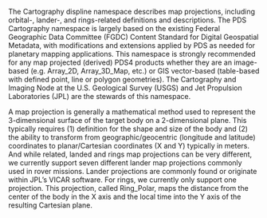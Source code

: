 The Cartography displine namespace describes map projections, including orbital-, lander-, and rings-related definitions and descriptions. The PDS Cartography namespace is largely based on the existing Federal Geographic Data Committee (FGDC) Content Standard for Digital Geospatial Metadata, with modifications and extensions applied by PDS as needed for planetary mapping applications. This namespace is strongly recommended for any map projected (derived) PDS4 products whether they are an image-based (e.g. Array_2D, Array_3D_Map, etc.) or GIS vector-based (table-based with defined point, line or polygon geometries). The Cartography and Imaging Node at the U.S. Geological Survey (USGS) and Jet Propulsion Laboratories (JPL) are the stewards of this namespace.

A map projection is generally a mathematical method used to represent the 3-dimensional surface of the target body on a 2-dimensional plane. This typically requires (1) definition for the shape and size of the body and (2) the ability to transform from geographic/geocentric (longitude and latitude) coordinates to planar/Cartesian coordinates (X and Y) typically in meters. And while related, landed and rings map projections can be very different, we currently support seven different lander map projections commonly used in rover missions. Lander projections are commonly found or originate within JPL’s VICAR software. For rings, we currently only support one projection. This projection, called Ring_Polar, maps the distance from the center of the body in the X axis and the local time into the Y axis of the resulting Cartesian plane.
